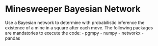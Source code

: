 # Minesweeper Bayesian Network

Use a Bayesian network to determine with probabilistic inference the existence of a mine in a square after each move.
  The following packages are mandatories to execute the code: 
    - pgmpy
		- numpy
		- networkx
		- pandas
